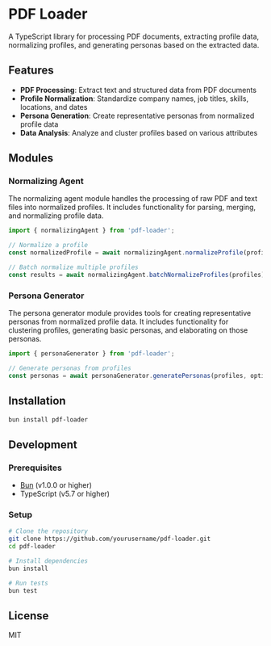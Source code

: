 # PDF Loader

A TypeScript library for processing PDF documents, extracting profile data, normalizing profiles, and generating personas based on the extracted data.

## Features

- **PDF Processing**: Extract text and structured data from PDF documents
- **Profile Normalization**: Standardize company names, job titles, skills, locations, and dates
- **Persona Generation**: Create representative personas from normalized profile data
- **Data Analysis**: Analyze and cluster profiles based on various attributes

## Modules

### Normalizing Agent

The normalizing agent module handles the processing of raw PDF and text files into normalized profiles. It includes functionality for parsing, merging, and normalizing profile data.

```typescript
import { normalizingAgent } from 'pdf-loader';

// Normalize a profile
const normalizedProfile = await normalizingAgent.normalizeProfile(profile);

// Batch normalize multiple profiles
const results = await normalizingAgent.batchNormalizeProfiles(profiles);
```

### Persona Generator

The persona generator module provides tools for creating representative personas from normalized profile data. It includes functionality for clustering profiles, generating basic personas, and elaborating on those personas.

```typescript
import { personaGenerator } from 'pdf-loader';

// Generate personas from profiles
const personas = await personaGenerator.generatePersonas(profiles, options);
```

## Installation

```bash
bun install pdf-loader
```

## Development

### Prerequisites

- [Bun](https://bun.sh/) (v1.0.0 or higher)
- TypeScript (v5.7 or higher)

### Setup

```bash
# Clone the repository
git clone https://github.com/yourusername/pdf-loader.git
cd pdf-loader

# Install dependencies
bun install

# Run tests
bun test
```

## License

MIT
